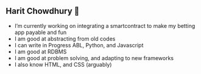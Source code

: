 ## Harit Chowdhury 👋

- I’m currently working on integrating a smartcontract to make my betting app payable and fun
- I am good at abstracting from old codes
- I can write in Progress ABL, Python, and Javascript
- I am good at RDBMS
- I am good at problem solving, and adapting to new frameworks
- I also know HTML, and CSS (arguably)


<!--
**iminparallel/iminparallel** is a ✨ _special_ ✨ repository because its `README.md` (this file) appears on your GitHub profile.

Here are some ideas to get you started:

- 🔭 I’m currently working on ... 
- 🌱 I’m currently learning ...
- 👯 I’m looking to collaborate on ...
- 🤔 I’m looking for help with ...
- 💬 Ask me about ...
- 📫 How to reach me: ...
- 😄 Pronouns: ...
- ⚡ Fun fact: ...
-->
